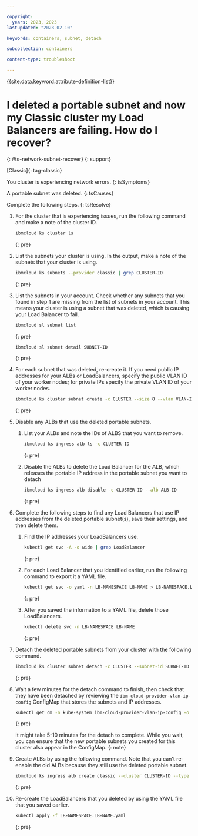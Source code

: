 ```yaml
---

copyright: 
  years: 2023, 2023
lastupdated: "2023-02-10"

keywords: containers, subnet, detach

subcollection: containers

content-type: troubleshoot

---
```


{{site.data.keyword.attribute-definition-list}}


# I deleted a portable subnet and now my Classic cluster my Load Balancers are failing. How do I recover?
{: #ts-network-subnet-recover}
{: support}

[Classic]{: tag-classic}

You cluster is experiencing network errors.
{: tsSymptoms}

A portable subnet was deleted.
{: tsCauses}

Complete the following steps.
{: tsResolve}


1. For the cluster that is experiencing issues, run the following command and make a note of the cluster ID.
    ```sh
    ibmcloud ks cluster ls
    ```
    {: pre}


1. List the subnets your cluster is using. In the output, make a note of the subnets that your cluster is using.
    ```sh
    ibmcloud ks subnets --provider classic | grep CLUSTER-ID
    ```
    {: pre}


1. List the subnets in your account. Check whether any subnets that you found in step 1 are missing from the list of subnets in your account. This means your cluster is using a subnet that was deleted, which is causing your Load Balancer to fail.
    
    ```sh
    ibmcloud sl subnet list
    ```
    {: pre}
    
    ```sh
    ibmcloud sl subnet detail SUBNET-ID
    ```
    {: pre}


1. For each subnet that was deleted, re-create it. If you need public IP addresses for your ALBs or LoadBalancers, specify the public VLAN ID of your worker nodes; for private IPs specify the private VLAN ID of your worker nodes.
    ```sh
    ibmcloud ks cluster subnet create -c CLUSTER --size 8 --vlan VLAN-ID
    ```
    {: pre}



1. Disable any ALBs that use the deleted portable subnets.
    1. List your ALBs and note the IDs of ALBS that you want to remove.
        ```sh
        ibmcloud ks ingress alb ls -c CLUSTER-ID
        ```
        {: pre}
    
    1. Disable the ALBs to delete the Load Balancer for the ALB, which releases the portable IP address in the portable subnet you want to detach
        ```sh
        ibmcloud ks ingress alb disable -c CLUSTER-ID --alb ALB-ID
        ```
        {: pre}

1. Complete the following steps to find any Load Balancers that use IP addresses from the deleted portable subnet(s), save their settings, and then delete them.

    1. Find the IP addresses your LoadBalancers use.
        ```sh
        kubectl get svc -A -o wide | grep LoadBalancer
        ```
        {: pre}
      
    1. For each Load Balancer that you identified earlier, run the following command to export it a YAML file.
        ```sh
        kubectl get svc -o yaml -n LB-NAMESPACE LB-NAME > LB-NAMESPACE.LB-NAME.yaml
        ```
        {: pre}
        
    1. After you saved the information to a YAML file, delete those LoadBalancers.
        ```sh
        kubectl delete svc -n LB-NAMESPACE LB-NAME
        ```
        {: pre}

1. Detach the deleted portable subnets from your cluster with the following command.
    ```sh
    ibmcloud ks cluster subnet detach -c CLUSTER --subnet-id SUBNET-ID
    ```
    {: pre}

1. Wait a few minutes for the detach command to finish, then check that they have been detached by reviewing the `ibm-cloud-provider-vlan-ip-config` ConfigMap that stores the subnets and IP addresses.
    ```sh
    kubectl get cm -n kube-system ibm-cloud-provider-vlan-ip-config -o yaml
    ```
    {: pre}

    It might take 5-10 minutes for the detach to complete. While you wait, you can ensure that the new portable subnets you created for this cluster also appear in the ConfigMap.
    {: note}

1. Create ALBs by using the following command. Note that you can't re-enable the old ALBs because they still use the deleted portable subnet.
    ```sh
    ibmcloud ks ingress alb create classic --cluster CLUSTER-ID --type public|private --zone ZONE --vlan VLAN-ID
    ```
    {: pre}  

1. Re-create the LoadBalancers that you deleted by using the YAML file that you saved earlier.
    ```sh
    kubectl apply -f LB-NAMESPACE.LB-NAME.yaml
    ```
    {: pre}


